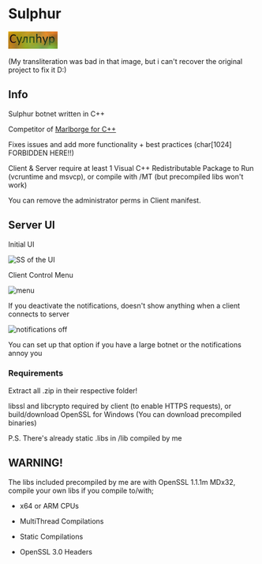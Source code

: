 # Sulphur
![sulphur logo](sulphur.png)

(My transliteration was bad in that image, but i can't recover the original project to fix it D:)

## Info

Sulphur botnet written in C++

Competitor of [Marlborge for C++](https://github.com/PR3C14D0/Marlborge-Reloaded)

Fixes issues and add more functionality + best practices (char[1024] FORBIDDEN HERE!!)

Client & Server require at least 1 Visual C++ Redistributable Package to Run
(vcruntime and msvcp), or compile with /MT (but precompiled libs won't work)

You can remove the administrator perms in Client manifest.

## Server UI
Initial UI

![SS of the UI](https://i.imgur.com/LoEwR5D.png)

Client Control Menu

![menu](https://i.imgur.com/MI839cR.png)

If you deactivate the notifications, doesn't show anything when a client connects to server

![notifications off](https://i.imgur.com/yn1QUGv.png)

You can set up that option if you have a large botnet or the notifications annoy you

### Requirements

Extract all .zip in their respective folder!

libssl and libcrypto required by client (to enable HTTPS requests), or build/download OpenSSL for Windows (You can download precompiled binaries)

P.S. There's already static .libs in /lib compiled by me

## WARNING!

The libs included precompiled by me are with OpenSSL 1.1.1m MDx32, compile your own libs if you compile to/with;

  * x64 or ARM CPUs

  * MultiThread Compilations

  * Static Compilations

  * OpenSSL 3.0 Headers
